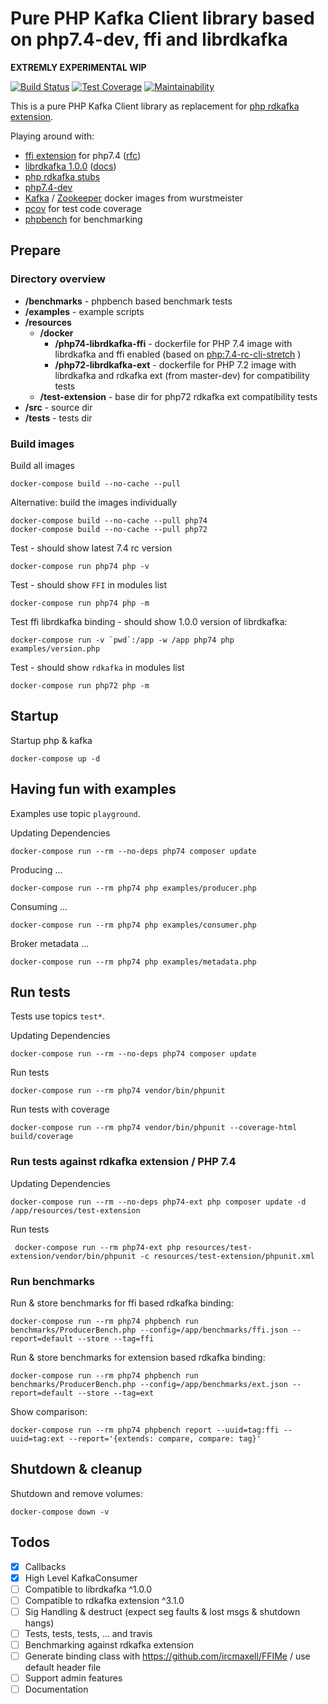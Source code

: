 # Pure PHP Kafka Client library based on php7.4-dev, ffi and librdkafka

__EXTREMLY EXPERIMENTAL WIP__

[![Build Status](https://travis-ci.org/dirx/php-ffi-librdkafka.svg?branch=master)](https://travis-ci.org/dirx/php-ffi-librdkafka)
[![Test Coverage](https://api.codeclimate.com/v1/badges/e60645b9d6d8fa9dd9d6/test_coverage)](https://codeclimate.com/github/dirx/php-ffi-librdkafka/test_coverage)
[![Maintainability](https://api.codeclimate.com/v1/badges/e60645b9d6d8fa9dd9d6/maintainability)](https://codeclimate.com/github/dirx/php-ffi-librdkafka/maintainability)

This is a pure PHP Kafka Client library as replacement for [php rdkafka extension](https://github.com/arnaud-lb/php-rdkafka).

Playing around with:

* [ffi extension](https://github.com/php/php-src/tree/PHP-7.4/ext/ffi) for php7.4 ([rfc](https://wiki.php.net/rfc/ffi))
* [librdkafka 1.0.0](https://github.com/edenhill/librdkafka) ([docs](https://docs.confluent.io/current/clients/librdkafka/rdkafka_8h.html))
* [php rdkafka stubs](https://github.com/kwn/php-rdkafka-stubs)
* [php7.4-dev](https://github.com/php/php-src/tree/PHP-7.4)
* [Kafka](https://hub.docker.com/r/wurstmeister/kafka/) / [Zookeeper](https://hub.docker.com/r/wurstmeister/zookeeper/) docker images from wurstmeister
* [pcov](https://github.com/krakjoe/pcov) for test code coverage
* [phpbench](https://github.com/phpbench/phpbench) for benchmarking

## Prepare

### Directory overview

* __/benchmarks__ - phpbench based benchmark tests
* __/examples__ - example scripts
* __/resources__
  * __/docker__
    * __/php74-librdkafka-ffi__ - dockerfile for PHP 7.4 image with librdkafka and ffi enabled (based on [php:7.4-rc-cli-stretch](https://hub.docker.com/_/php) )
    * __/php72-librdkafka-ext__ - dockerfile for PHP 7.2 image with librdkafka and rdkafka ext (from master-dev) for compatibility tests
  * __/test-extension__ - base dir for php72 rdkafka ext compatibility tests
* __/src__ - source dir
* __/tests__ - tests dir 

### Build images

Build all images

    docker-compose build --no-cache --pull
    
Alternative: build the images individually

    docker-compose build --no-cache --pull php74
    docker-compose build --no-cache --pull php72

Test - should show latest 7.4 rc version

    docker-compose run php74 php -v

Test - should show ```FFI``` in modules list

    docker-compose run php74 php -m

Test ffi librdkafka binding - should show 1.0.0 version of librdkafka:

    docker-compose run -v `pwd`:/app -w /app php74 php examples/version.php
   
Test - should show ```rdkafka``` in modules list

    docker-compose run php72 php -m

## Startup

Startup php & kafka

    docker-compose up -d
    
## Having fun with examples

Examples use topic ```playground```.

Updating Dependencies

    docker-compose run --rm --no-deps php74 composer update

Producing ...

    docker-compose run --rm php74 php examples/producer.php

Consuming ...

    docker-compose run --rm php74 php examples/consumer.php
    
Broker metadata ...

    docker-compose run --rm php74 php examples/metadata.php
    
## Run tests

Tests use topics ```test*```.
    
Updating Dependencies

    docker-compose run --rm --no-deps php74 composer update

Run tests

    docker-compose run --rm php74 vendor/bin/phpunit

Run tests with coverage

    docker-compose run --rm php74 vendor/bin/phpunit --coverage-html build/coverage

### Run tests against rdkafka extension / PHP 7.4

Updating Dependencies

    docker-compose run --rm --no-deps php74-ext php composer update -d /app/resources/test-extension

Run tests

     docker-compose run --rm php74-ext php resources/test-extension/vendor/bin/phpunit -c resources/test-extension/phpunit.xml

### Run benchmarks

Run & store benchmarks for ffi based rdkafka binding:

    docker-compose run --rm php74 phpbench run benchmarks/ProducerBench.php --config=/app/benchmarks/ffi.json --report=default --store --tag=ffi

Run & store benchmarks for extension based rdkafka binding:

    docker-compose run --rm php74 phpbench run benchmarks/ProducerBench.php --config=/app/benchmarks/ext.json --report=default --store --tag=ext    

Show comparison:

    docker-compose run --rm php74 phpbench report --uuid=tag:ffi --uuid=tag:ext --report='{extends: compare, compare: tag}'


## Shutdown & cleanup

Shutdown and remove volumes:

    docker-compose down -v

## Todos

* [x] Callbacks
* [x] High Level KafkaConsumer
* [ ] Compatible to librdkafka ^1.0.0
* [ ] Compatible to rdkafka extension ^3.1.0
* [ ] Sig Handling & destruct (expect seg faults & lost msgs & shutdown hangs)
* [ ] Tests, tests, tests, ... and travis
* [ ] Benchmarking against rdkafka extension
* [ ] Generate binding class with https://github.com/ircmaxell/FFIMe / use default header file
* [ ] Support admin features
* [ ] Documentation
